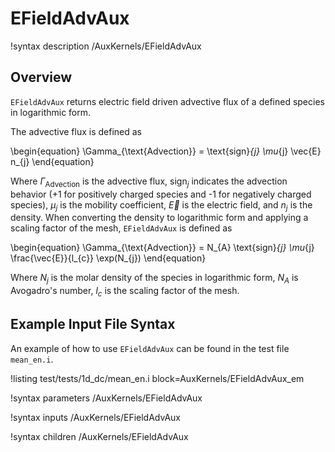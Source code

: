 # EFieldAdvAux

!syntax description /AuxKernels/EFieldAdvAux

## Overview

`EFieldAdvAux` returns electric field driven advective flux of a defined species in logarithmic form.

The advective flux is defined as

\begin{equation}
\Gamma_{\text{Advection}}  = \text{sign}_{j} \mu_{j} \vec{E} n_{j}
\end{equation}

Where $\Gamma_{\text{Advection}}$ is the advective flux, $\text{sign}_{j}$ indicates the advection behavior ($\text{+}1$ for positively charged species and $\text{-}1$ for negatively charged species), $\mu_{j}$ is the mobility coefficient, $\vec{E}$ is the electric field, and $n_{j}$ is the density. When converting the density to logarithmic form and applying a scaling factor of the mesh,
`EFieldAdvAux` is defined as

\begin{equation}
\Gamma_{\text{Advection}}  = N_{A} \text{sign}_{j} \mu_{j} \frac{\vec{E}}{l_{c}} \exp(N_{j})
\end{equation}

Where $N_{j}$ is the molar density of the species in logarithmic form, $N_{A}$ is Avogadro's
number, $l_{c}$ is the scaling factor of the mesh.

## Example Input File Syntax

An example of how to use `EFieldAdvAux` can be found in the
test file `mean_en.i`.

!listing test/tests/1d_dc/mean_en.i block=AuxKernels/EFieldAdvAux_em

!syntax parameters /AuxKernels/EFieldAdvAux

!syntax inputs /AuxKernels/EFieldAdvAux

!syntax children /AuxKernels/EFieldAdvAux
